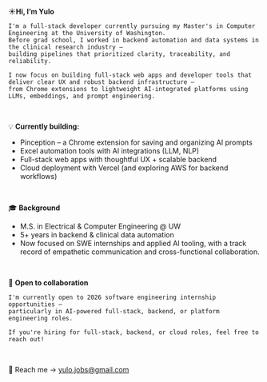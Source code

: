  ☀️**Hi, I’m Yulo** 

    I'm a full-stack developer currently pursuing my Master's in Computer Engineering at the University of Washington.  
    Before grad school, I worked in backend automation and data systems in the clinical research industry — 
    building pipelines that prioritized clarity, traceability, and reliability.
    
    I now focus on building full-stack web apps and developer tools that deliver clear UX and robust backend infrastructure — 
    from Chrome extensions to lightweight AI-integrated platforms using LLMs, embeddings, and prompt engineering.
<br>

💡 **Currently building:**

- Pinception – a Chrome extension for saving and organizing AI prompts  
- Excel automation tools with AI integrations (LLM, NLP)
- Full-stack web apps with thoughtful UX + scalable backend
- Cloud deployment with Vercel (and exploring AWS for backend workflows)
<br>

🎓 **Background**

- M.S. in Electrical & Computer Engineering @ UW  
- 5+ years in backend & clinical data automation 
- Now focused on SWE internships and applied AI tooling, with a track record of empathetic communication and cross-functional collaboration.
<br>

🫶 **Open to collaboration**

    I'm currently open to 2026 software engineering internship opportunities — 
    particularly in AI-powered full-stack, backend, or platform engineering roles.
    
    If you're hiring for full-stack, backend, or cloud roles, feel free to reach out!
<br>

🌱 Reach me → [yulo.jobs@gmail.com](mailto:yulo.jobs@gmail.com)  
